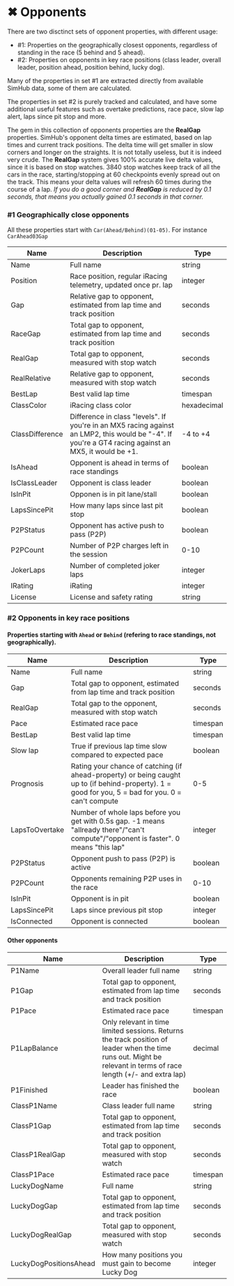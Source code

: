 # ✖ Opponents

There are two disctinct sets of opponent properties, with different usage:

* \#1: Properties on the geographically closest opponents, regardless of standing in the race (5 behind and 5 ahead).
* \#2: Properties on opponents in key race positions (class leader, overall leader, position ahead, position behind, lucky dog).

Many of the properties in set #1 are extracted directly from available SimHub data, some of them are calculated.&#x20;

The properties in set #2 is purely tracked and calculated, and have some additional useful features such as overtake predictions, race pace, slow lap alert, laps since pit stop and more.&#x20;

The gem in this collection of opponents properties are the **RealGap** properties. SimHub's opponent delta times are estimated, based on lap times and current track positions. The delta time will get smaller in slow corners and longer on the straights. It is not totally useless, but it is indeed very crude. The **RealGap** system gives 100% accurate live delta values, since it is based on stop watches. 3840 stop watches keep track of all the cars in the race, starting/stopping at 60 checkpoints evenly spread out on the track. This means your delta values will refresh 60 times during the course of a lap. _If you do a good corner and **RealGap** is reduced by 0.1 seconds, that means you actually gained 0.1 seconds in that corner._&#x20;

### #1 Geographically close opponents

All these properties start with `Car(Ahead/Behind)(01-05)`. For instance `CarAhead03Gap`

<table data-view="cards"><thead><tr><th>Name</th><th>Description</th><th>Type</th></tr></thead><tbody><tr><td>Name</td><td>Full name</td><td>string</td></tr><tr><td>Position</td><td>Race position, regular iRacing telemetry, updated once pr. lap</td><td>integer</td></tr><tr><td>Gap</td><td>Relative gap to opponent, estimated from lap time and track position</td><td>seconds</td></tr><tr><td>RaceGap</td><td>Total gap to opponent, estimated from lap time and track position</td><td>seconds</td></tr><tr><td>RealGap</td><td>Total gap to opponent, measured with stop watch</td><td>seconds</td></tr><tr><td>RealRelative</td><td>Relative gap to opponent, measured with stop watch</td><td>seconds</td></tr><tr><td>BestLap</td><td>Best valid lap time</td><td>timespan</td></tr><tr><td>ClassColor</td><td>iRacing class color</td><td>hexadecimal</td></tr><tr><td>ClassDifference</td><td>Difference in class "levels". If you're in an MX5 racing against an LMP2, this would be "-4". If you're a GT4 racing against an MX5, it would be +1.</td><td>-4 to +4</td></tr><tr><td>IsAhead</td><td>Opponent is ahead in terms of race standings</td><td>boolean</td></tr><tr><td>IsClassLeader</td><td>Opponent is class leader</td><td>boolean</td></tr><tr><td>IsInPit</td><td>Opponen is in pit lane/stall</td><td>boolean</td></tr><tr><td>LapsSincePit</td><td>How many laps since last pit stop</td><td>boolean</td></tr><tr><td>P2PStatus</td><td>Opponent has active push to pass (P2P)</td><td>boolean</td></tr><tr><td>P2PCount</td><td>Number of P2P charges left in the session</td><td>0-10</td></tr><tr><td>JokerLaps</td><td>Number of completed joker laps</td><td>integer</td></tr><tr><td>IRating</td><td>iRating</td><td>integer</td></tr><tr><td>License</td><td>License and safety rating</td><td>string</td></tr></tbody></table>

### #2 Opponents in key race positions

#### Properties starting with `Ahead` or `Behind` (refering to race standings, not geographically).

<table data-view="cards"><thead><tr><th>Name</th><th>Description</th><th>Type</th></tr></thead><tbody><tr><td>Name</td><td>Full name</td><td>string</td></tr><tr><td>Gap</td><td>Total gap to opponent, estimated from lap time and track position</td><td>seconds</td></tr><tr><td>RealGap</td><td>Total gap to the opponent, measured with stop watch</td><td>seconds</td></tr><tr><td>Pace</td><td>Estimated race pace</td><td>timespan</td></tr><tr><td>BestLap</td><td>Best valid lap time</td><td>timespan</td></tr><tr><td>Slow lap</td><td>True if previous lap time slow compared to expected pace</td><td>boolean</td></tr><tr><td>Prognosis</td><td>Rating your chance of catching (if ahead-property) or being caught up to (if behind-property). 1 = good for you, 5 = bad for you. 0 = can't compute</td><td>0-5</td></tr><tr><td>LapsToOvertake</td><td>Number of whole laps before you get with 0.5s gap. -1 means "allready there"/"can't compute"/"opponent is faster". 0 means "this lap"</td><td>integer</td></tr><tr><td>P2PStatus</td><td>Opponent push to pass (P2P) is active</td><td>boolean</td></tr><tr><td>P2PCount</td><td>Opponents remaining P2P uses in the race</td><td>0-10</td></tr><tr><td>IsInPit</td><td>Opponent is in pit</td><td>boolean</td></tr><tr><td>LapsSincePit</td><td>Laps since previous pit stop</td><td>integer</td></tr><tr><td>IsConnected</td><td>Opponent is connected</td><td>boolean</td></tr></tbody></table>

#### Other opponents

<table data-view="cards"><thead><tr><th>Name</th><th>Description</th><th>Type</th></tr></thead><tbody><tr><td>P1Name</td><td>Overall leader full name</td><td>string</td></tr><tr><td>P1Gap</td><td>Total gap to opponent, estimated from lap time and track position</td><td>seconds</td></tr><tr><td>P1Pace</td><td>Estimated race pace</td><td>timespan</td></tr><tr><td>P1LapBalance</td><td>Only relevant in time limited sessions. Returns the track position of leader when the time runs out. Might be relevant in terms of race length (+/- and extra lap)</td><td>decimal</td></tr><tr><td>P1Finished</td><td>Leader has finished the race</td><td>boolean</td></tr><tr><td>ClassP1Name</td><td>Class leader full name</td><td>string</td></tr><tr><td>ClassP1Gap</td><td>Total gap to opponent, estimated from lap time and track position</td><td>seconds</td></tr><tr><td>ClassP1RealGap</td><td>Total gap to opponent, measured with stop watch</td><td>seconds</td></tr><tr><td>ClassP1Pace</td><td>Estimated race pace</td><td>timespan</td></tr><tr><td>LuckyDogName</td><td>Full name</td><td>string</td></tr><tr><td>LuckyDogGap</td><td>Total gap to opponent, estimated from lap time and track position</td><td>seconds</td></tr><tr><td>LuckyDogRealGap</td><td>Total gap to opponent, measured with stop watch</td><td>seconds</td></tr><tr><td>LuckyDogPositionsAhead</td><td>How many positions you must gain to become Lucky Dog</td><td>integer</td></tr></tbody></table>

